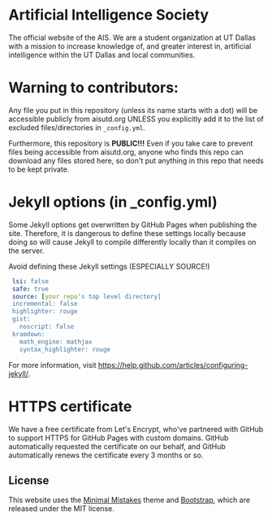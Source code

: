 # Artificial Intelligence Society
The official website of the AIS. We are a student organization at UT Dallas with a mission to increase knowledge of, 
and greater interest in, artificial intelligence within the UT Dallas and local communities.

# Warning to contributors:
Any file you put in this repository (unless its name starts with a dot) will be accessible publicly from aisutd.org UNLESS you explicitly add it to the list of excluded files/directories in `_config.yml`.

Furthermore, this repository is **PUBLIC!!!** Even if you take care to prevent files being accessible from aisutd.org, anyone who finds this repo can download any files stored here, so don't put anything in this repo that needs to be kept private.

# Jekyll options (in \_config.yml)
Some Jekyll options get overwritten by GitHub Pages when publishing the site. Therefore, it is dangerous to define these settings locally because doing so will cause Jekyll to compile differently locally than it compiles on the server.

Avoid defining these Jekyll settings (ESPECIALLY SOURCE!)
```yml
 lsi: false
 safe: true
 source: [your repo's top level directory]
 incremental: false
 highlighter: rouge
 gist:
   noscript: false
 kramdown:
   math_engine: mathjax
   syntax_highlighter: rouge
```

For more information, visit <https://help.github.com/articles/configuring-jekyll/>.

# HTTPS certificate
We have a free certificate from Let's Encrypt, who've partnered with GitHub to support HTTPS for GitHub Pages with custom domains.
GitHub automatically requested the certificate on our behalf, and GitHub automatically renews the certificate every 3 months or so.

## License
This website uses the [Minimal Mistakes](http://mmistakes.github.io/minimal-mistakes/) theme and [Bootstrap](http://getbootstrap.com/), which are released under
the MIT license.
